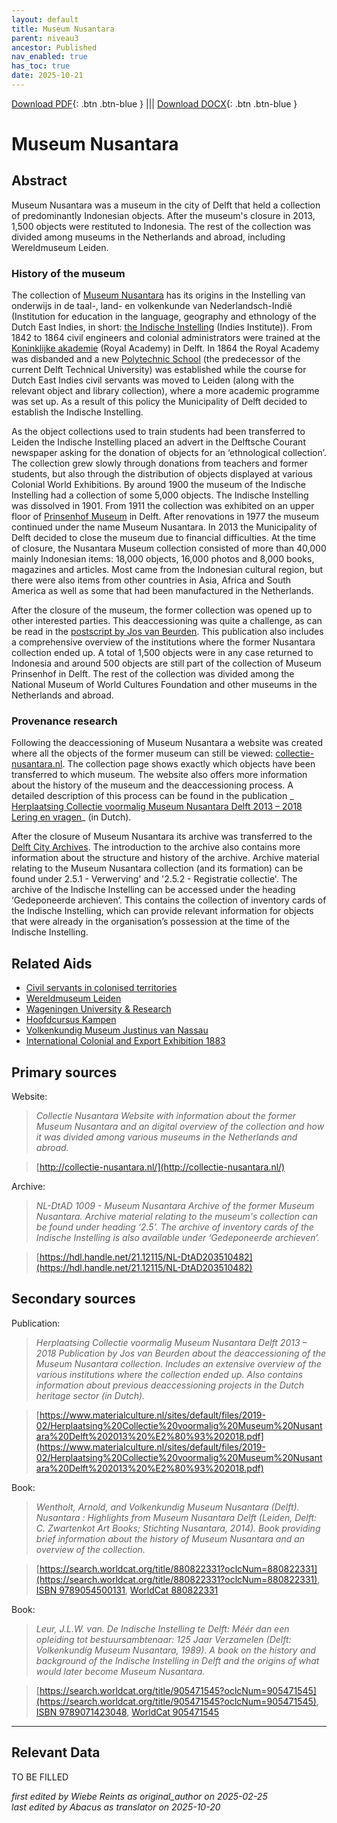 ```yaml
---
layout: default
title: Museum Nusantara
parent: niveau3
ancestor: Published
nav_enabled: true
has_toc: true
date: 2025-10-21
--- 
```



[Download PDF](https://raw.githubusercontent.com/colonial-heritage/research-guides-dev/refs/heads/main/EXPORTS/published/PDF/niveau3/English/MNusantara.pdf){: .btn .btn-blue } |||    [Download DOCX](https://raw.githubusercontent.com/colonial-heritage/research-guides-dev/refs/heads/main/EXPORTS/published/DOCX/niveau3/English/MNusantara.docx){: .btn .btn-blue }


# Museum Nusantara


## Abstract

Museum Nusantara was a museum in the city of Delft that held a collection of predominantly Indonesian objects. After the museum's closure in 2013, 1,500 objects were restituted to Indonesia. The rest of the collection was divided among museums in the Netherlands and abroad, including Wereldmuseum Leiden.

### History of the museum

The collection of [Museum Nusantara](http://www.wikidata.org/entity/Q2668933) has its origins in the Instelling van onderwijs in de taal-, land- en volkenkunde van Nederlandsch-Indië (Institution for education in the language, geography and ethnology of the Dutch East Indies, in short: [the Indische Instelling](http://www.wikidata.org/entity/Q62604589) (Indies Institute)). From 1842 to 1864 civil engineers and colonial administrators were trained at the [Koninklijke akademie](http://www.wikidata.org/entity/Q21029912) (Royal Academy) in Delft. In 1864 the Royal Academy was disbanded and a new [Polytechnic School](http://www.wikidata.org/entity/Q56587288) (the predecessor of the current Delft Technical University) was established while the course for Dutch East Indies civil servants was moved to Leiden (along with the relevant object and library collection), where a more academic programme was set up. As a result of this policy the Municipality of Delft decided to establish the Indische Instelling.

As the object collections used to train students had been transferred to Leiden the Indische Instelling placed an advert in the Delftsche Courant newspaper asking for the donation of objects for an ‘ethnological collection’. The collection grew slowly through donations from teachers and former students, but also through the distribution of objects displayed at various Colonial World Exhibitions. By around 1900 the museum of the Indische Instelling had a collection of some 5,000 objects. The Indische Instelling was dissolved in 1901. From 1911 the collection was exhibited on an upper floor of [Prinsenhof Museum](http://www.wikidata.org/entity/Q281903) in Delft. After renovations in 1977 the museum continued under the name Museum Nusantara. In 2013 the Municipality of Delft decided to close the museum due to financial difficulties. At the time of closure, the Nusantara Museum collection consisted of more than 40,000 mainly Indonesian items: 18,000 objects, 16,000 photos and 8,000 books, magazines and articles. Most came from the Indonesian cultural region, but there were also items from other countries in Asia, Africa and South America as well as some that had been manufactured in the Netherlands.

After the closure of the museum, the former collection was opened up to other interested parties. This deaccessioning was quite a challenge, as can be read in the [postscript by Jos van Beurden](https://www.materialculture.nl/sites/default/files/2019-02/Herplaatsing%20Collectie%20voormalig%20Museum%20Nusantara%20Delft%202013%20%E2%80%93%202018.pdf). This publication also includes a comprehensive overview of the institutions where the former Nusantara collection ended up. A total of 1,500 objects were in any case returned to Indonesia and around 500 objects are still part of the collection of Museum Prinsenhof in Delft. The rest of the collection was divided among the National Museum of World Cultures Foundation and other museums in the Netherlands and abroad.

### Provenance research

Following the deaccessioning of Museum Nusantara a website was created where all the objects of the former museum can still be viewed: [collectie-nusantara.nl](http://collectie-nusantara.nl/). The collection page shows exactly which objects have been transferred to which museum. The website also offers more information about the history of the museum and the deaccessioning process. A detailed description of this process can be found in the publication _ [Herplaatsing Collectie voormalig Museum Nusantara Delft 2013 – 2018 Lering en vragen](https://www.materialculture.nl/sites/default/files/2019-02/Herplaatsing%20Collectie%20voormalig%20Museum%20Nusantara%20Delft%202013%20%E2%80%93%202018.pdf)_ (in Dutch). 

After the closure of Museum Nusantara its archive was transferred to the [Delft City Archives](https://zoeken.stadsarchiefdelft.nl/detail.php?nav_id=0-2&id=203510482&index=0#). The introduction to the archive also contains more information about the structure and history of the archive. Archive material relating to the Museum Nusantara collection (and its formation) can be found under 2.5.1 - Verwerving' and '2.5.2 - Registratie collectie'. The archive of the Indische Instelling can be accessed under the heading ‘Gedeponeerde archieven’. This contains the collection of inventory cards of the Indische Instelling, which can provide relevant information for objects that were already in the organisation’s possession at the time of the Indische Instelling.


## Related Aids

 - [Civil servants in colonised territories](niveau2/English/CivilServants_20240316.yml)  
 - [Wereldmuseum Leiden](niveau3/English/WMLeiden_20240508.yml)  
 - [Wageningen University & Research](niveau3/English/WageningenUniversity_20240508.yml)  
 - [Hoofdcursus Kampen](niveau3/English/HoofdcursusKampen_20250513.yml)  
 - [Volkenkundig Museum Justinus van Nassau](niveau3/English/JustinusNassau_20250513.yml)  
 - [International Colonial and Export Exhibition 1883](niveau3/English/Wereldtentoonstelling1883_20250602.yml)  

## Primary sources

Website:
  > *Collectie Nusantara*
  > _Website with information about the former Museum Nusantara and an digital overview of the collection and how it was divided among various museums in the Netherlands and abroad._  

  > [http://collectie-nusantara.nl/](http://collectie-nusantara.nl/)

Archive:
  > *NL-DtAD 1009 - Museum Nusantara*
  > _Archive of the former Museum Nusantara. Archive material relating to the museum's collection can be found under heading ‘2.5’. The archive of inventory cards of the Indische Instelling is also available under ‘Gedeponeerde archieven’._  

  > [https://hdl.handle.net/21.12115/NL-DtAD203510482](https://hdl.handle.net/21.12115/NL-DtAD203510482)

## Secondary sources

Publication:
  > *Herplaatsing Collectie voormalig Museum Nusantara Delft 2013 – 2018*
  > _Publication by Jos van Beurden about the deaccessioning of the Museum Nusantara collection. Includes an extensive overview of the various institutions where the collection ended up. Also contains information about previous deaccessioning projects in the Dutch heritage sector (in Dutch)._  

  > [https://www.materialculture.nl/sites/default/files/2019-02/Herplaatsing%20Collectie%20voormalig%20Museum%20Nusantara%20Delft%202013%20%E2%80%93%202018.pdf](https://www.materialculture.nl/sites/default/files/2019-02/Herplaatsing%20Collectie%20voormalig%20Museum%20Nusantara%20Delft%202013%20%E2%80%93%202018.pdf)

Book:
  > *Wentholt, Arnold, and Volkenkundig Museum Nusantara (Delft). Nusantara : Highlights from Museum Nusantara Delft (Leiden, Delft: C. Zwartenkot Art Books; Stichting Nusantara, 2014).*
  > _Book providing brief information about the history of Museum Nusantara and an overview of the collection._  

  > [https://search.worldcat.org/title/880822331?oclcNum=880822331](https://search.worldcat.org/title/880822331?oclcNum=880822331), [ISBN 9789054500131](https://isbnsearch.org/isbn/9789054500131), [WorldCat 880822331](https://search.worldcat.org/title/880822331)

Book:
  > *Leur, J.L.W. van. De Indische Instelling te Delft: Méér dan een opleiding tot bestuursambtenaar: 125 Jaar Verzamelen (Delft: Volkenkundig Museum Nusantara, 1989).*
  > _A book on the history and background of the Indische Instelling in Delft and the origins of what would later become Museum Nusantara._  

  > [https://search.worldcat.org/title/905471545?oclcNum=905471545](https://search.worldcat.org/title/905471545?oclcNum=905471545), [ISBN 9789071423048](https://isbnsearch.org/isbn/9789071423048), [WorldCat 905471545](https://search.worldcat.org/title/905471545)



---
## Relevant Data 
TO BE FILLED

_first edited by Wiebe Reints as original_author on 2025-02-25_  
_last edited by Abacus as translator on 2025-10-20_
        